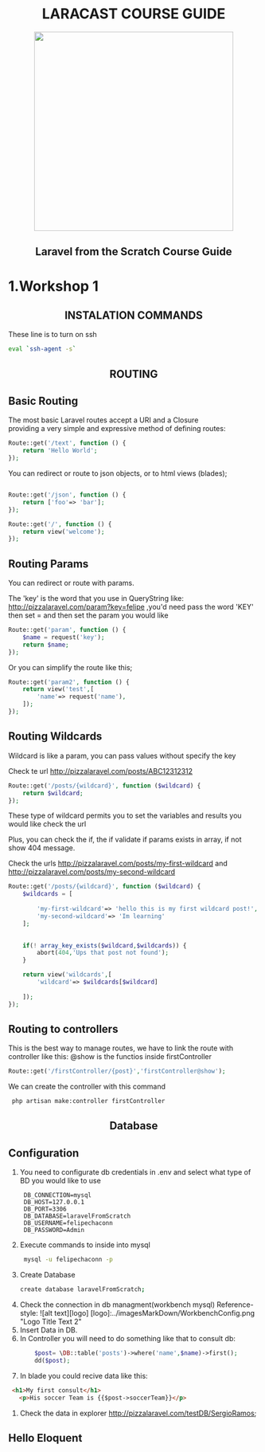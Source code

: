 <h1 align="center">LARACAST COURSE GUIDE </h1>
<p align="center"><img src="https://res.cloudinary.com/dtfbvvkyp/image/upload/v1566331377/laravel-logolockup-cmyk-red.svg" width="400"></p>
<h2 align="center"> Laravel from the Scratch Course Guide</h2>

# 1.Workshop 1
<h2 align="center">INSTALATION COMMANDS</h2>

<p>These line is to turn on ssh </p>

```bash
eval `ssh-agent -s`   
```
<h2 align="center">ROUTING</h2>


## Basic Routing
<p>The most basic Laravel routes accept a URI and a Closure</br>providing a very simple and expressive method of defining routes:
</p>

```php
Route::get('/text', function () {
    return 'Hello World';
});
```
<p>You can redirect or route to json objects, or to html views (blades);
</p>

```php

Route::get('/json', function () {
    return ['foo'=> 'bar'];
});

Route::get('/', function () {
    return view('welcome');
});
```
## Routing Params 

You can redirect or route with params.

The 'key' is the word that you use in QueryString like: http://pizzalaravel.com/param?key=felipe ,you'd need pass the word 'KEY' then set = and then set the param you would like 

```php
Route::get('param', function () {
    $name = request('key');
    return $name;
});
```

Or you can simplify the route like this;

```php
Route::get('param2', function () {
    return view('test',[
        'name'=> request('name'),
    ]);
});
```

## Routing Wildcards

Wildcard is like a param, you can pass  values without specify the key

Check te url http://pizzalaravel.com/posts/ABC12312312

```php
Route::get('/posts/{wildcard}', function ($wildcard) {
    return $wildcard;
});

```

These type of wildcard permits you to set the variables and results you would like check the url 

Plus, you can check the if, the if validate if params exists in array, if not show 404 message.

Check the urls http://pizzalaravel.com/posts/my-first-wildcard and http://pizzalaravel.com/posts/my-second-wildcard

```php
Route::get('/posts/{wildcard}', function ($wildcard) {
    $wildcards = [
      
        'my-first-wildcard'=> 'hello this is my first wildcard post!',
        'my-second-wildcard'=> 'Im learning'
    ];

   
    if(! array_key_exists($wildcard,$wildcards)) {
        abort(404,'Ups that post not found');
    }

    return view('wildcards',[
        'wildcard'=> $wildcards[$wildcard]
    
    ]);
});

```

## Routing to controllers

This is the best way to manage routes, we have to link the route with controller
like this:
@show is the functios inside firstController
```php
Route::get('/firstController/{post}','firstController@show');
```

We can create the controller with this command 

```bash
 php artisan make:controller firstController
```

<h2 align="center">Database</h2>

## Configuration

1. You need to configurate db credentials in .env and select what type of BD you would like to use
   ```.env
    DB_CONNECTION=mysql
    DB_HOST=127.0.0.1
    DB_PORT=3306
    DB_DATABASE=laravelFromScratch
    DB_USERNAME=felipechaconn
    DB_PASSWORD=Admin

   ```
2. Execute commands to inside into mysql 
   ```bash
    mysql -u felipechaconn -p
    ```
3. Create Database
    ```bash
    create database laravelFromScratch;
    ```
4. Check the connection in db managment(workbench mysql)
    Reference-style: 
    ![alt text][logo]
    [logo]:../imagesMarkDown/WorkbenchConfig.png "Logo Title Text 2"
5. Insert Data in DB.
6. In Controller  you will need to do something like that to consult db:
    ```php
        $post= \DB::table('posts')->where('name',$name)->first();
        dd($post);
    ```
8. In blade you could recive data like this:
```html
 <h1>My first consult</h1> 
   <p>His soccer Team is {{$post->soccerTeam}}</p>
```
1. Check the data in explorer http://pizzalaravel.com/testDB/SergioRamos;


## Hello Eloquent

